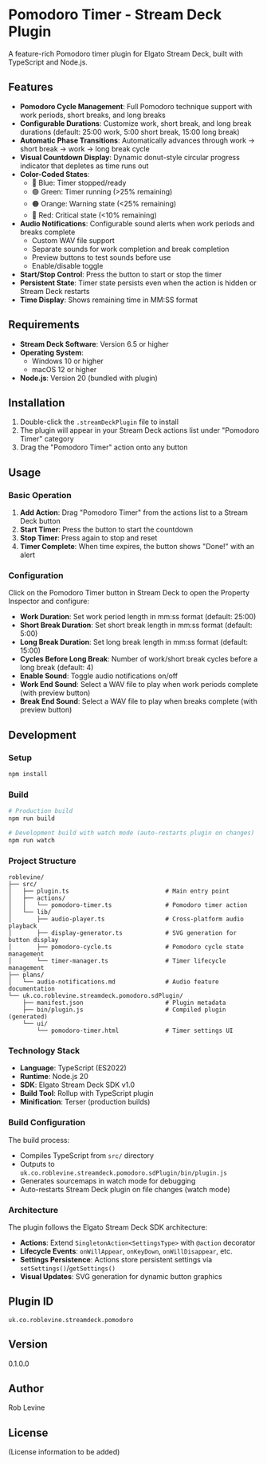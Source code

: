 # Pomodoro Timer - Stream Deck Plugin

A feature-rich Pomodoro timer plugin for Elgato Stream Deck, built with TypeScript and Node.js.

## Features

- **Pomodoro Cycle Management**: Full Pomodoro technique support with work periods, short breaks, and long breaks
- **Configurable Durations**: Customize work, short break, and long break durations (default: 25:00 work, 5:00 short break, 15:00 long break)
- **Automatic Phase Transitions**: Automatically advances through work → short break → work → long break cycle
- **Visual Countdown Display**: Dynamic donut-style circular progress indicator that depletes as time runs out
- **Color-Coded States**:
  - 🔵 Blue: Timer stopped/ready
  - 🟢 Green: Timer running (>25% remaining)
  - 🟠 Orange: Warning state (<25% remaining)
  - 🔴 Red: Critical state (<10% remaining)
- **Audio Notifications**: Configurable sound alerts when work periods and breaks complete
  - Custom WAV file support
  - Separate sounds for work completion and break completion
  - Preview buttons to test sounds before use
  - Enable/disable toggle
- **Start/Stop Control**: Press the button to start or stop the timer
- **Persistent State**: Timer state persists even when the action is hidden or Stream Deck restarts
- **Time Display**: Shows remaining time in MM:SS format

## Requirements

- **Stream Deck Software**: Version 6.5 or higher
- **Operating System**:
  - Windows 10 or higher
  - macOS 12 or higher
- **Node.js**: Version 20 (bundled with plugin)

## Installation

1. Double-click the `.streamDeckPlugin` file to install
2. The plugin will appear in your Stream Deck actions list under "Pomodoro Timer" category
3. Drag the "Pomodoro Timer" action onto any button

## Usage

### Basic Operation

1. **Add Action**: Drag "Pomodoro Timer" from the actions list to a Stream Deck button
2. **Start Timer**: Press the button to start the countdown
3. **Stop Timer**: Press again to stop and reset
4. **Timer Complete**: When time expires, the button shows "Done!" with an alert

### Configuration

Click on the Pomodoro Timer button in Stream Deck to open the Property Inspector and configure:

- **Work Duration**: Set work period length in mm:ss format (default: 25:00)
- **Short Break Duration**: Set short break length in mm:ss format (default: 5:00)
- **Long Break Duration**: Set long break length in mm:ss format (default: 15:00)
- **Cycles Before Long Break**: Number of work/short break cycles before a long break (default: 4)
- **Enable Sound**: Toggle audio notifications on/off
- **Work End Sound**: Select a WAV file to play when work periods complete (with preview button)
- **Break End Sound**: Select a WAV file to play when breaks complete (with preview button)

## Development

### Setup

```bash
npm install
```

### Build

```bash
# Production build
npm run build

# Development build with watch mode (auto-restarts plugin on changes)
npm run watch
```

### Project Structure

```
roblevine/
├── src/
│   ├── plugin.ts                           # Main entry point
│   ├── actions/
│   │   └── pomodoro-timer.ts               # Pomodoro timer action
│   └── lib/
│       ├── audio-player.ts                 # Cross-platform audio playback
│       ├── display-generator.ts            # SVG generation for button display
│       ├── pomodoro-cycle.ts               # Pomodoro cycle state management
│       └── timer-manager.ts                # Timer lifecycle management
├── plans/
│   └── audio-notifications.md              # Audio feature documentation
└── uk.co.roblevine.streamdeck.pomodoro.sdPlugin/
    ├── manifest.json                       # Plugin metadata
    ├── bin/plugin.js                       # Compiled plugin (generated)
    └── ui/
        └── pomodoro-timer.html             # Timer settings UI
```

### Technology Stack

- **Language**: TypeScript (ES2022)
- **Runtime**: Node.js 20
- **SDK**: Elgato Stream Deck SDK v1.0
- **Build Tool**: Rollup with TypeScript plugin
- **Minification**: Terser (production builds)

### Build Configuration

The build process:
- Compiles TypeScript from `src/` directory
- Outputs to `uk.co.roblevine.streamdeck.pomodoro.sdPlugin/bin/plugin.js`
- Generates sourcemaps in watch mode for debugging
- Auto-restarts Stream Deck plugin on file changes (watch mode)

### Architecture

The plugin follows the Elgato Stream Deck SDK architecture:

- **Actions**: Extend `SingletonAction<SettingsType>` with `@action` decorator
- **Lifecycle Events**: `onWillAppear`, `onKeyDown`, `onWillDisappear`, etc.
- **Settings Persistence**: Actions store persistent settings via `setSettings()`/`getSettings()`
- **Visual Updates**: SVG generation for dynamic button graphics

## Plugin ID

`uk.co.roblevine.streamdeck.pomodoro`

## Version

0.1.0.0

## Author

Rob Levine

## License

(License information to be added)
